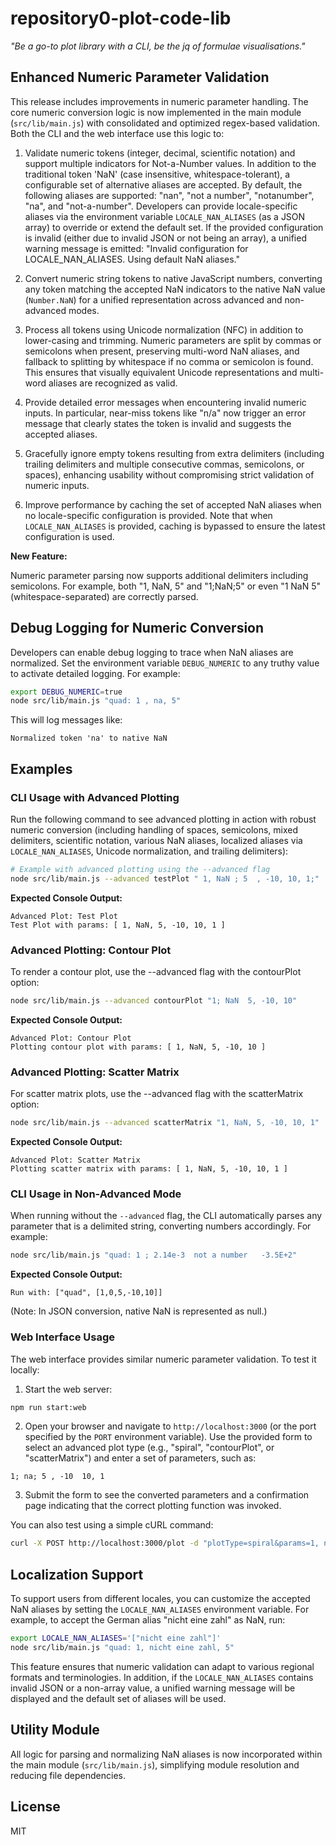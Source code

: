 # repository0-plot-code-lib

_"Be a go-to plot library with a CLI, be the jq of formulae visualisations."_

## Enhanced Numeric Parameter Validation

This release includes improvements in numeric parameter handling. The core numeric conversion logic is now implemented in the main module (`src/lib/main.js`) with consolidated and optimized regex-based validation. Both the CLI and the web interface use this logic to:

1. Validate numeric tokens (integer, decimal, scientific notation) and support multiple indicators for Not-a-Number values. In addition to the traditional token 'NaN' (case insensitive, whitespace-tolerant), a configurable set of alternative aliases are accepted. By default, the following aliases are supported: "nan", "not a number", "notanumber", "na", and "not-a-number". Developers can provide locale-specific aliases via the environment variable `LOCALE_NAN_ALIASES` (as a JSON array) to override or extend the default set. If the provided configuration is invalid (either due to invalid JSON or not being an array), a unified warning message is emitted: "Invalid configuration for LOCALE_NAN_ALIASES. Using default NaN aliases."

2. Convert numeric string tokens to native JavaScript numbers, converting any token matching the accepted NaN indicators to the native NaN value (`Number.NaN`) for a unified representation across advanced and non-advanced modes.

3. Process all tokens using Unicode normalization (NFC) in addition to lower-casing and trimming. Numeric parameters are split by commas or semicolons when present, preserving multi-word NaN aliases, and fallback to splitting by whitespace if no comma or semicolon is found. This ensures that visually equivalent Unicode representations and multi-word aliases are recognized as valid.

4. Provide detailed error messages when encountering invalid numeric inputs. In particular, near-miss tokens like "n/a" now trigger an error message that clearly states the token is invalid and suggests the accepted aliases.

5. Gracefully ignore empty tokens resulting from extra delimiters (including trailing delimiters and multiple consecutive commas, semicolons, or spaces), enhancing usability without compromising strict validation of numeric inputs.

6. Improve performance by caching the set of accepted NaN aliases when no locale-specific configuration is provided. Note that when `LOCALE_NAN_ALIASES` is provided, caching is bypassed to ensure the latest configuration is used.

**New Feature:**

Numeric parameter parsing now supports additional delimiters including semicolons. For example, both "1, NaN, 5" and "1;NaN;5" or even "1  NaN  5" (whitespace-separated) are correctly parsed. 

## Debug Logging for Numeric Conversion

Developers can enable debug logging to trace when NaN aliases are normalized. Set the environment variable `DEBUG_NUMERIC` to any truthy value to activate detailed logging. For example:

```bash
export DEBUG_NUMERIC=true
node src/lib/main.js "quad: 1 , na, 5"
```

This will log messages like:

```
Normalized token 'na' to native NaN
```

## Examples

### CLI Usage with Advanced Plotting

Run the following command to see advanced plotting in action with robust numeric conversion (including handling of spaces, semicolons, mixed delimiters, scientific notation, various NaN aliases, localized aliases via `LOCALE_NAN_ALIASES`, Unicode normalization, and trailing delimiters):

```bash
# Example with advanced plotting using the --advanced flag
node src/lib/main.js --advanced testPlot " 1, NaN ; 5  , -10, 10, 1;"
```

**Expected Console Output:**

```
Advanced Plot: Test Plot
Test Plot with params: [ 1, NaN, 5, -10, 10, 1 ]
```

### Advanced Plotting: Contour Plot

To render a contour plot, use the --advanced flag with the contourPlot option:

```bash
node src/lib/main.js --advanced contourPlot "1; NaN  5, -10, 10"
```

**Expected Console Output:**

```
Advanced Plot: Contour Plot
Plotting contour plot with params: [ 1, NaN, 5, -10, 10 ]
```

### Advanced Plotting: Scatter Matrix

For scatter matrix plots, use the --advanced flag with the scatterMatrix option:

```bash
node src/lib/main.js --advanced scatterMatrix "1, NaN, 5, -10, 10, 1"
```

**Expected Console Output:**

```
Advanced Plot: Scatter Matrix
Plotting scatter matrix with params: [ 1, NaN, 5, -10, 10, 1 ]
```

### CLI Usage in Non-Advanced Mode

When running without the `--advanced` flag, the CLI automatically parses any parameter that is a delimited string, converting numbers accordingly. For example:

```bash
node src/lib/main.js "quad: 1 ; 2.14e-3  not a number   -3.5E+2"
```

**Expected Console Output:**

```
Run with: ["quad", [1,0,5,-10,10]]
```

(Note: In JSON conversion, native NaN is represented as null.)

### Web Interface Usage

The web interface provides similar numeric parameter validation. To test it locally:

1. Start the web server:

```bash
npm run start:web
```

2. Open your browser and navigate to `http://localhost:3000` (or the port specified by the `PORT` environment variable). Use the provided form to select an advanced plot type (e.g., "spiral", "contourPlot", or "scatterMatrix") and enter a set of parameters, such as:

```
1; na; 5 , -10  10, 1
```

3. Submit the form to see the converted parameters and a confirmation page indicating that the correct plotting function was invoked.

You can also test using a simple cURL command:

```bash
curl -X POST http://localhost:3000/plot -d "plotType=spiral&params=1, not anumber ,5"
```

## Localization Support

To support users from different locales, you can customize the accepted NaN aliases by setting the `LOCALE_NAN_ALIASES` environment variable. For example, to accept the German alias "nicht eine zahl" as NaN, run:

```bash
export LOCALE_NAN_ALIASES='["nicht eine zahl"]'
node src/lib/main.js "quad: 1, nicht eine zahl, 5"
```

This feature ensures that numeric validation can adapt to various regional formats and terminologies. In addition, if the `LOCALE_NAN_ALIASES` contains invalid JSON or a non-array value, a unified warning message will be displayed and the default set of aliases will be used.

## Utility Module

All logic for parsing and normalizing NaN aliases is now incorporated within the main module (`src/lib/main.js`), simplifying module resolution and reducing file dependencies.

## License

MIT
